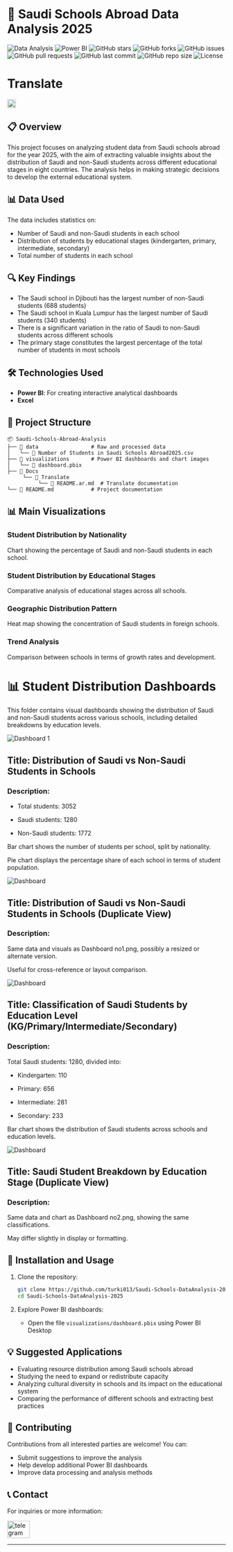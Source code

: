 # 🏫 Saudi Schools Abroad Data Analysis 2025

![Data Analysis](https://img.shields.io/badge/Data_Analysis-📊-brightgreen?style=flat-square)
![Power BI](https://img.shields.io/badge/PowerBI-⚡-yellow?style=flat-square&logo=powerbi)
![GitHub stars](https://img.shields.io/github/stars/turki013/Saudi-Schools-DataAnalysis-2025?style=flat&label=stars)
![GitHub forks](https://img.shields.io/github/forks/turki013/Saudi-Schools-DataAnalysis-2025?style=flat&label=forks)
![GitHub issues](https://img.shields.io/github/issues/turki013/Saudi-Schools-DataAnalysis-2025)
![GitHub pull requests](https://img.shields.io/github/issues-pr/turki013/Saudi-Schools-DataAnalysis-2025)
![GitHub last commit](https://img.shields.io/github/last-commit/turki013/Saudi-Schools-DataAnalysis-2025)
![GitHub repo size](https://img.shields.io/github/repo-size/turki013/Saudi-Schools-DataAnalysis-2025)
![License](https://img.shields.io/github/license/turki013/Saudi-Schools-DataAnalysis-2025)


# **Translate**
[<img src="https://flagcdn.com/w40/sa.png" height="20"/>](Docs/Translate/README.ar.md)




## 📋 Overview
This project focuses on analyzing student data from Saudi schools abroad for the year 2025, with the aim of extracting valuable insights about the distribution of Saudi and non-Saudi students across different educational stages in eight countries. The analysis helps in making strategic decisions to develop the external educational system.

## 📊 Data Used
The data includes statistics on:
- Number of Saudi and non-Saudi students in each school
- Distribution of students by educational stages (kindergarten, primary, intermediate, secondary)
- Total number of students in each school

## 🔍 Key Findings
- The Saudi school in Djibouti has the largest number of non-Saudi students (688 students)
- The Saudi school in Kuala Lumpur has the largest number of Saudi students (340 students)
- There is a significant variation in the ratio of Saudi to non-Saudi students across different schools
- The primary stage constitutes the largest percentage of the total number of students in most schools

## 🛠️ Technologies Used
- **Power BI**: For creating interactive analytical dashboards
- **Excel**

## 📂 Project Structure
```
📦 Saudi-Schools-Abroad-Analysis
├── 📁 data                 # Raw and processed data
│   └── 📄 Number of Students in Saudi Schools Abroad2025.csv
├── 📁 visualizations       # Power BI dashboards and chart images
│   └── 📄 dashboard.pbix
├── 📁 Docs
     └── 📁 Translate
          └── 📄 README.ar.md  # Translate documentation
└── 📄 README.md            # Project documentation
```

## 📊 Main Visualizations

### Student Distribution by Nationality
Chart showing the percentage of Saudi and non-Saudi students in each school.

### Student Distribution by Educational Stages
Comparative analysis of educational stages across all schools.

### Geographic Distribution Pattern
Heat map showing the concentration of Saudi students in foreign schools.

### Trend Analysis
Comparison between schools in terms of growth rates and development.

# 📊 Student Distribution Dashboards

This folder contains visual dashboards showing the distribution of Saudi and non-Saudi students across various schools, including detailed breakdowns by education levels.

![Dashboard 1](assets/Dashboard_img/Dashboard_no1.png)

## Title: Distribution of Saudi vs Non-Saudi Students in Schools

### Description:

- Total students: 3052

- Saudi students: 1280

- Non-Saudi students: 1772

Bar chart shows the number of students per school, split by nationality.

Pie chart displays the percentage share of each school in terms of student population.

![Dashboard](assets/Dashboard_img/Dashboard_no3.png)

## Title: Distribution of Saudi vs Non-Saudi Students in Schools (Duplicate View)

### Description:

Same data and visuals as Dashboard no1.png, possibly a resized or alternate version.

Useful for cross-reference or layout comparison.

![Dashboard](assets/Dashboard_img/Dashboard_no2.png)

## Title: Classification of Saudi Students by Education Level (KG/Primary/Intermediate/Secondary)

### Description:

Total Saudi students: 1280, divided into:

- Kindergarten: 110

- Primary: 656

- Intermediate: 281

- Secondary: 233

Bar chart shows the distribution of Saudi students across schools and education levels.

![Dashboard](assets/Dashboard_img/Dashboard_no4.png)

## Title: Saudi Student Breakdown by Education Stage (Duplicate View)

### Description:

Same data and chart as Dashboard no2.png, showing the same classifications.

May differ slightly in display or formatting.


## 🚀 Installation and Usage
1. Clone the repository:
    ```bash
    git clone https://github.com/turki013/Saudi-Schools-DataAnalysis-2025.git
    cd Saudi-Schools-DataAnalysis-2025
    ```

2. Explore Power BI dashboards:
   - Open the file `visualizations/dashboard.pbix` using Power BI Desktop

## 💡 Suggested Applications
- Evaluating resource distribution among Saudi schools abroad
- Studying the need to expand or redistribute capacity
- Analyzing cultural diversity in schools and its impact on the educational system
- Comparing the performance of different schools and extracting best practices

## 👥 Contributing
Contributions from all interested parties are welcome! You can:
- Submit suggestions to improve the analysis
- Help develop additional Power BI dashboards
- Improve data processing and analysis methods

## 📞 Contact
For inquiries or more information:

<a href="https://t.me/DataScience18" target="_blank">
    <img src="https://raw.githubusercontent.com/maurodesouza/profile-readme-generator/master/src/assets/icons/social/telegram/default.svg" width="52" height="40" alt="telegram logo" />
  </a>

---

